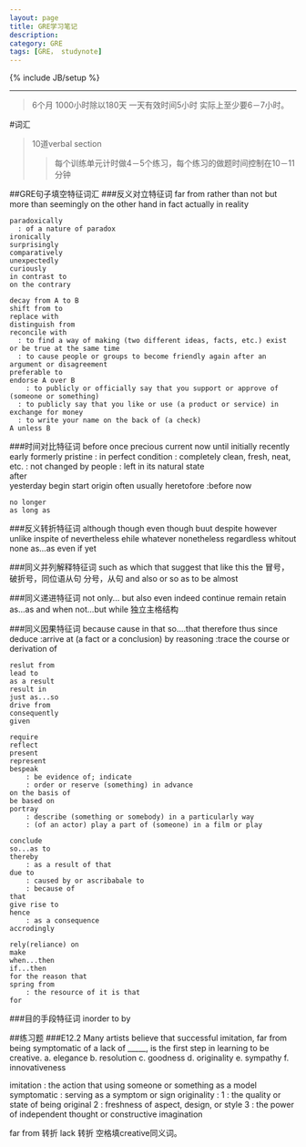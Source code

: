 ```yaml
---
layout: page
title: GRE学习笔记
description: 
category: GRE
tags: [GRE， studynote]
---
```

{% include JB/setup %}

---

>6个月 1000小时除以180天 一天有效时间5小时 实际上至少要6－7小时。

#词汇

>10道verbal section 
>>每个训练单元计时做4－5个练习，每个练习的做题时间控制在10－11 分钟

##GRE句子填空特征词汇
###反义对立特征词
	far from
	rather than
	not but
	more than
	seemingly
	on the other hand
	in fact
	actually
	in reality

	paradoxically
	  : of a nature of paradox
	ironically
	surprisingly
	comparatively
	unexpectedly
	curiously
	in contrast to 
	on the contrary 

	decay from A to B
	shift from to
	replace with
	distinguish from	
	reconcile with
	  : to find a way of making (two different ideas, facts, etc.) exist or be true at the same time
	  : to cause people or groups to become friendly again after an argument or disagreement			 	
	preferable to 			
	endorse A over B
		: to publicly or officially say that you support or approve of (someone or something)
	  : to publicly say that you like or use (a product or service) in exchange for money
	  : to write your name on the back of (a check) 	
	A unless B


###时间对比特征词
	before
	once 
	precious
	current
	now
	until
	initially
	recently
	early
	formerly
	pristine
		: in perfect condition : completely clean, fresh, neat, etc.
		: not changed by people : left in its natural state		
	after	
	yesterday
	begin
	start
	origin
	often
	usually
	heretofore
		:before now	
		
	no longer
	as long as
	
###反义转折特征词
	although
	though
	even though
	buut
	despite
	however
	unlike
	inspite of 
	nevertheless
	ehile
	whatever
	nonetheless
	regardless
	whitout
	none
	as...as
	even if
	yet

###同义并列解释特征词
	such as
	which
	that
	suggest that
	like
	this
	the
	冒号，破折号，同位语从句
	分号，从句
	and
	also
	or
	so as to be almost

###同义递进特征词
	not only... but also
	even
	indeed
	continue
	remain
	retain
	as...as
	and
	when
	not...but
	while
	独立主格结构

###同义因果特征词
	because
	cause
	in that
	so....that
	therefore
	thus
	since
	deduce
		:arrive at (a fact or a conclusion) by reasoning
		:trace the course or derivation of
	
	reslut from
	lead to
	as a result
	result in
	just as...so
	drive from
	consequently
	given

	require
	reflect
	present
	represent
	bespeak
		: be evidence of; indicate
		: order or reserve (something) in advance
	on the basis of 
	be based on
	portray
		: describe (something or somebody) in a particularly way
		: (of an actor) play a part of (someone) in a film or play
	
	conclude
	so...as to
	thereby	
		: as a result of that
	due to 
		: caused by or ascribabale to
		: because of
	that
	give rise to 
	hence
		: as a consequence
	accrodingly
	
	rely(reliance) on
	make
	when...then
	if...then
	for the reason that
	spring from
		: the resource of it is that
	for
	
###目的手段特征词
	inorder to 
	by

##练习题
###E12.2
Many artists believe that successful imitation, far from being symptomatic of a lack of _____, is the first step in learning to be creative.
	a. elegance
	b. resolution
	c. goodness
	d. originality
	e. sympathy
	f. innovativeness

imitation : the action that using someone or something as a model
symptomatic : serving as a symptom or sign
originality : 
	1 : the quality or state of being original
	2 : freshness of aspect, design, or style
	3 : the power of independent thought or constructive imagination

far from 转折 lack 转折 空格填creative同义词。











	
	


